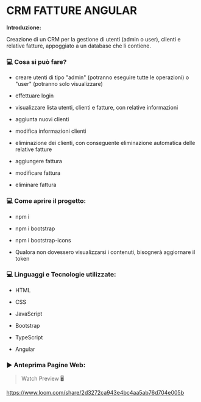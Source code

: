 #   CRM FATTURE ANGULAR

****Introduzione:**** 

Creazione di un CRM per la gestione di utenti (admin o user), clienti e relative fatture, appoggiato a un database che li contiene.

### :computer: Cosa si può fare?


* creare utenti di tipo "admin" (potranno eseguire tutte le operazioni) o "user" (potranno solo visualizzare)

* effettuare login

* visualizzare lista utenti, clienti e fatture, con relative informazioni

* aggiunta nuovi clienti

* modifica informazioni clienti

* eliminazione dei clienti, con conseguente eliminazione automatica delle relative fatture

* aggiungere fattura

* modificare fattura

* eliminare fattura

### :computer: Come aprire il progetto:


* npm i

* npm i bootstrap

* npm i bootstrap-icons

* Qualora non dovessero visualizzarsi i contenuti, bisognerà aggiornare il token


### :computer: Linguaggi e Tecnologie utilizzate:


* HTML


* CSS


* JavaScript


* Bootstrap


* TypeScript


* Angular


### :arrow_forward: Anteprima Pagine Web:

>  Watch Preview :desktop_computer: 

https://www.loom.com/share/2d3272ca943e4bc4aa5ab76d704e005b
